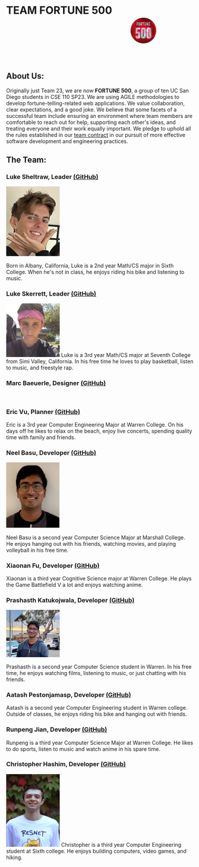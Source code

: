 # TEAM FORTUNE 500 &emsp; &emsp; &emsp;  &emsp; &emsp; &emsp; &emsp; &emsp; &emsp; &emsp; &emsp; &emsp; &emsp; &emsp; &emsp; &ensp; <img src="./branding/teamlogo.png" width="75px" height="75px">

<br>

## About Us:

Originally just Team 23, we are now **FORTUNE 500**, a group of ten UC San Diego students in CSE 110 SP23. We are using AGILE methodologies to develop fortune-telling-related web applications. We value collaboration, clear expectations, and a good joke. We believe that some facets of a successful team include ensuring an environment where team members are comfortable to reach out for help, supporting each other's ideas, and treating everyone and their work equally important. We pledge to uphold all the rules established in our [team contract](./misc/rules.md) in our pursuit of more effective software development and engineering practices.
<br>

## The Team:

### **Luke Sheltraw**, Leader [(GitHub)](https://github.com/Luke-Sheltraw)
<img src="./members/lukesheltraw_profile.jpeg" width="144">

Born in Albany, California, Luke is a 2nd year Math/CS major in Sixth College. When he's not in class, he enjoys riding his bike and listening to music. 
<br>

### **Luke Skerrett**, Leader [(GitHub)](https://github.com/LukeSkerrett)
<img src="./members/lukeskerrett_profile.jpeg" width="144">
Luke is a 3rd year Math/CS major at Seventh College from Simi Valley, California. In his free time he loves to play basketball, listen to music, and freestyle rap.
<br>

### **Marc Baeuerle**, Designer [(GitHub)](https://github.com/MarcBaeuerle)

<br>

### **Eric Vu**, Planner [(GitHub)](https://github.com/air-wickvu)
Eric is a 3rd year Computer Engineering Major at Warren College. On his days off he likes to relax on the beach, enjoy live concerts, spending quality time with family and friends. 
<br>

### **Neel Basu**, Developer [(GitHub)](https://github.com/neel-basu)
<img src="./members/neel_profile.PNG" width="144">

Neel Basu is a second year Computer Science Major at Marshall College. He enjoys hanging out with his friends, watching movies, and playing volleyball in his free time.
<br>

### **Xiaonan Fu**, Developer [(GitHub)](https://github.com/XiaonanFu-ucsd)
Xiaonan is a third year Cognitive Science major at Warren College. He plays the Game Battlefield V a lot and enjoys watching anime. 

### **Prashasth Katukojwala**, Developer [(GitHub)](https://github.com/prashasthk)
<img src="./members/prash_profile.jpeg" width="144">

Prashasth is a second year Computer Science student in Warren. In his free time, he enjoys watching films, listening to music, or just chatting with his friends.
<br>

### **Aatash Pestonjamasp**, Developer [(GitHub)](https://github.com/AAP127)
Aatash is a second year Computer Engineering student in Warren college. Outside of classes, he enjoys riding his bike and hanging out with friends.
<br>

### **Runpeng Jian**, Developer [(GitHub)](https://github.com/RunpengJ)
Runpeng is a third year Computer Science Major at Warren College. He likes to do sports, listen to music and watch anime in his spare time.
<br>

### **Christopher Hashim**, Developer [(GitHub)](https://github.com/chashim39)
<img src="./members/chris.png" width="144" height="195">
Christopher is a third year Computer Engineering student at Sixth college. He enjoys building computers, video games, and hiking.
<br>
